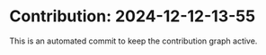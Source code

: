 # Contribution: 2024-12-12-13-55
This is an automated commit to keep the contribution graph active.

